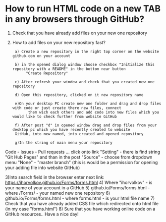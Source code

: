 # How to run HTML code on a new TAB in any browsers through GitHub?
1) Check that you have already add files on your new one repository
2) How to add files on your new repository fast?

        a) Create a new repository in the right top corner on the website github.com on your account
        
        b) in the opened dialog window choose checkbox "Initialize this repository with a README" in the bottom near button        
             "Create Repository"
             
        c) After refresh your window and check that you created new one repository
        
        d) Open this repository, clicked on it new repository name
        
        e)On your desktop PC create new one folder and drag and drop files with code or just create there new files, connect 
              them wich each others and add code into new files which you would like to check further from website GitHub
              
        f) After post "d" in opened window drag and drop files from your desktop pc which you have recently created to website 
        GitHub, into new named, into created and opened repository
        
        g)In the string of main menu your repository 
        
Code - Issues - Pull requests ...   click onto link "Setting" - there is find string "Git Hub Pages" and than in the post "Source" - choose from dropdown menu "None"  - "master branch" (this is would be a permission for opening your adding file into website GitHub)

3)Into search field in the browser enter next link: https://ihorvolkov.github.io/Forms/forms.html
4) Where "ihorvolkov" - is your name of your account in a GitHub
5) github.io/Forms/forms.html  - where /Forms/ - your named new one repository
6) github.io/Forms/forms.html  - where forms.html - is your html file name
7) Check that you have already added CSS file which redirected onto html file (in my case "forms.html")
8) Sure that you have working online code on a GitHub resources.. 
Have a nice day!
